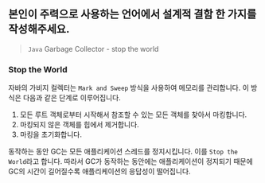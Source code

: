 ## 본인이 주력으로 사용하는 언어에서 설계적 결함 한 가지를 작성해주세요.

> `Java` Garbage Collector - stop the world


### Stop the World

자바의 가비지 컬렉터는 `Mark and Sweep` 방식을 사용하여 메모리를 관리합니다.
이 방식은 다음과 같은 단계로 이루어집니다.

1. 모든 루트 객체로부터 시작해서 참조할 수 있는 모든 객체를 찾아서 마킹합니다.
2. 마킹되지 않은 객체를 힙에서 제거합니다.
3. 마킹을 초기화합니다.

동작하는 동안 GC는 모든 애플리케이션 스레드를 정지시킵니다. 이를 `Stop the World`라고 합니다.
따라서 GC가 동작하는 동안에는 애플리케이션이 정지되기 때문에 GC의 시간이 길어질수록 애플리케이션의 응답성이 떨어집니다.